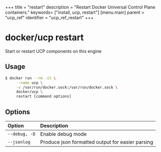 +++
title = "restart"
description = "Restart Docker Universal Control Plane containers."
keywords= ["install, ucp, restart"]
[menu.main]
parent = "ucp_ref"
identifier = "ucp_ref_restart"
+++

# docker/ucp restart

Start or restart UCP components on this engine

## Usage

```bash
$ docker run --rm -it \
     --name ucp \
     -v /var/run/docker.sock:/var/run/docker.sock \
     docker/ucp \
     restart [command options]
```

## Options

| Option        | Description                                      |
|:--------------|:-------------------------------------------------|
| `--debug, -D` | Enable debug mode                                |
| `--jsonlog`   | Produce json formatted output for easier parsing |
